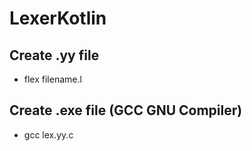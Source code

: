 # LexerKotlin

## Create .yy file 
- flex filename.l

## Create .exe file (GCC  GNU Compiler)
- gcc lex.yy.c